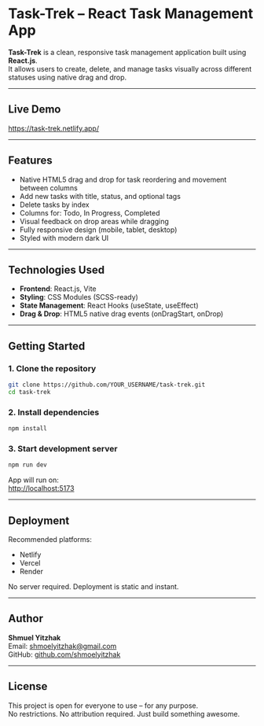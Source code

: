 # Task-Trek – React Task Management App

**Task-Trek** is a clean, responsive task management application built using **React.js**.  
It allows users to create, delete, and manage tasks visually across different statuses using native drag and drop.

---

## Live Demo

https://task-trek.netlify.app/

---

## Features

- Native HTML5 drag and drop for task reordering and movement between columns
- Add new tasks with title, status, and optional tags
- Delete tasks by index
- Columns for: Todo, In Progress, Completed
- Visual feedback on drop areas while dragging
- Fully responsive design (mobile, tablet, desktop)
- Styled with modern dark UI

---

## Technologies Used

- **Frontend**: React.js, Vite
- **Styling**: CSS Modules (SCSS-ready)
- **State Management**: React Hooks (useState, useEffect)
- **Drag & Drop**: HTML5 native drag events (onDragStart, onDrop)

---

## Getting Started

### 1. Clone the repository

```bash
git clone https://github.com/YOUR_USERNAME/task-trek.git
cd task-trek
```

### 2. Install dependencies

```bash
npm install
```

### 3. Start development server

```bash
npm run dev
```

App will run on:  
[http://localhost:5173](http://localhost:5173)

---

## Deployment

Recommended platforms:

- Netlify
- Vercel
- Render

No server required. Deployment is static and instant.

---

## Author

**Shmuel Yitzhak**  
Email: shmoelyitzhak@gmail.com  
GitHub: [github.com/shmoelyitzhak](https://github.com/shmoelyitzhak)

---

## License

This project is open for everyone to use – for any purpose.  
No restrictions. No attribution required. Just build something awesome.
